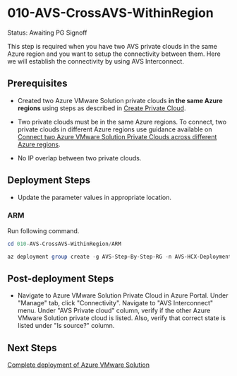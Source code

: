 # 010-AVS-CrossAVS-WithinRegion
Status: Awaiting PG Signoff

This step is required when you have two AVS private clouds in the same Azure region and you want to setup the connectivity between them. Here we will establish the connectivity by using AVS Interconnect.

## Prerequisites

* Created two Azure VMware Solution private clouds **in the same Azure regions** using steps as described in [Create Private Cloud](../001-AVS-PrivateCloud/readme.md).

* Two private clouds must be in the same Azure regions. To connect, two private clouds in different Azure regions use guidance available on [Connect two Azure VMware Solution Private Clouds across different Azure regions](../009-AVS-CrossAVS-GlobalReach/readme.md).

* No IP overlap between two private clouds.

## Deployment Steps

* Update the parameter values in appropriate location.

### ARM

Run following command.

```powershell
cd 010-AVS-CrossAVS-WithinRegion/ARM

az deployment group create -g AVS-Step-By-Step-RG -n AVS-HCX-Deployment -c -f "CrossAVSWithinRegion.deploy.json" -p "@CrossAVSWithinRegion.parameters.json"
```

## Post-deployment Steps

* Navigate to Azure VMware Solution Private Cloud in Azure Portal. Under "Manage" tab, click "Connectivity". Navigate to "AVS Interconnect" menu. Under "AVS Private cloud" column, verify if the other Azure VMware Solution private cloud is listed. Also, verify that correct state is listed under "Is source?" column.

## Next Steps

[Complete deployment of Azure VMware Solution](../101-AVS-ESLZSingleRegionDeployment/readme.md)
